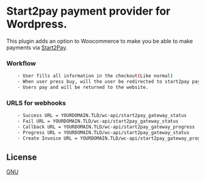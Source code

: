 # Start2pay payment provider for Wordpress.

This plugin adds an option to Woocommerce to make you be able to make payments via [Start2Pay](https://start2pay.com/).

### Workflow
```bash
    - User fills all information in the checkout(Like normal)
    - When user press buy, will the user be redirected to start2pay payment url
    - Users pay and will be returned to the website.
```

### URLS for webhooks
```bash
    - Success URL = YOURDOMAIN.TLD/wc-api/start2pay_gateway_status 
    - Fail URL = YOURDOMAIN.TLD/wc-api/start2pay_gateway_status 
    - Callback URL = YOURDOMAIN.TLD/wc-api/start2pay_gateway_progress
    - Progress URL = YOURDOMAIN.TLD/wc-api/start2pay_gateway_status 
    - Create Invoice URL = YOURDOMAIN.TLD/wc-api/start2pay_gateway_progress
```

## License
[GNU](https://www.gnu.org/licenses/licenses.html)
